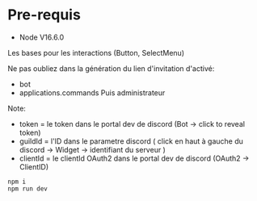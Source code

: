# Pre-requis
  - Node V16.6.0

Les bases pour les interactions (Button, SelectMenu)

Ne pas oubliez dans la génération du lien d'invitation d'activé:
  - bot
  - applications.commands
Puis administrateur

Note: 
  - token = le token dans le portal dev de discord (Bot -> click to reveal token)
  - guildId = l'ID dans le parametre discord ( click en haut à gauche du discord -> Widget -> identifiant du serveur )
  - clientId = le clientId OAuth2 dans le portal dev de discord (OAuth2 -> ClientID)

```
npm i
npm run dev
```
